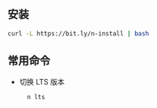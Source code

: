 ## 安装

```bash
curl -L https://bit.ly/n-install | bash
```

## 常用命令

- 切换 LTS 版本

  ```bash
    n lts
  ```
